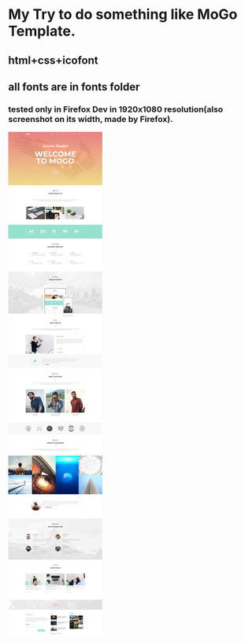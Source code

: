 # My Try to do something like MoGo Template.
## html+css+icofont
## all fonts are in fonts folder
### tested only in Firefox Dev in 1920x1080 resolution(also screenshot on its width, made by Firefox).


![fullpage](/screenshot/fullpage_mogo_template.jpg)
